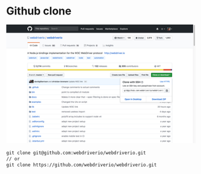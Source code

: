 # Github clone

![](assets/git_clone.png)

```
git clone git@github.com:webdriverio/webdriverio.git
// or
git clone https://github.com/webdriverio/webdriverio.git
```